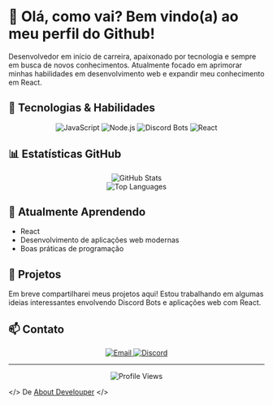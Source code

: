 # 👋 Olá, como vai? Bem vindo(a) ao meu perfil do Github!

Desenvolvedor em início de carreira, apaixonado por tecnologia e sempre em busca de novos conhecimentos. Atualmente focado em aprimorar minhas habilidades em desenvolvimento web e expandir meu conhecimento em React.

## 🚀 Tecnologias & Habilidades

<div align="center">
  <img src="https://img.shields.io/badge/JavaScript-F7DF1E?style=for-the-badge&logo=javascript&logoColor=black" alt="JavaScript">
  <img src="https://img.shields.io/badge/Node.js-339933?style=for-the-badge&logo=nodedotjs&logoColor=white" alt="Node.js">
  <img src="https://img.shields.io/badge/Discord_Bots-5865F2?style=for-the-badge&logo=discord&logoColor=white" alt="Discord Bots">
  <img src="https://img.shields.io/badge/React-61DAFB?style=for-the-badge&logo=react&logoColor=black" alt="React">
</div>

## 📊 Estatísticas GitHub

<div align="center">
  <img src="https://github-readme-stats.vercel.app/api?username=AboutDevelouper&show_icons=true&theme=radical" alt="GitHub Stats">
</div>
<div align="center">
 <img src="https://github-readme-stats.vercel.app/api/top-langs/?username=AboutDevelouper&layout=compact&theme=radical" alt="Top Languages">
</div>


## 🌱 Atualmente Aprendendo

- React
- Desenvolvimento de aplicações web modernas
- Boas práticas de programação

## 🔭 Projetos

Em breve compartilharei meus projetos aqui! Estou trabalhando em algumas ideias interessantes envolvendo Discord Bots e aplicações web com React.

## 📫 Contato

<div align="center">
  <a href="mailto:fight.develouper@gmail.com">
    <img src="https://img.shields.io/badge/Email-D14836?style=for-the-badge&logo=gmail&logoColor=white" alt="Email">
  </a>
  <a href="https://discord.com/users/855304431347040336">
    <img src="https://img.shields.io/badge/Discord-5865F2?style=for-the-badge&logo=discord&logoColor=white" alt="Discord">
  </a>
</div>

---

<div align="center">
  <img src="https://komarev.com/ghpvc/?username=SEU_USUARIO&color=blueviolet&style=flat-square" alt="Profile Views">
</div>

</> De [About Develouper](https://github.com/AboutDevelouper) </>

